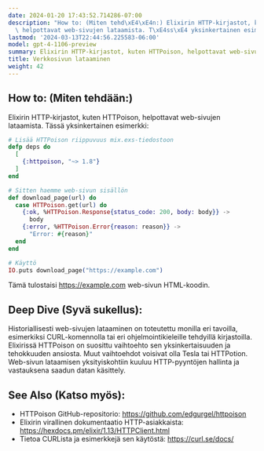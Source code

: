 ```yaml
---
date: 2024-01-20 17:43:52.714286-07:00
description: "How to: (Miten tehd\xE4\xE4n:) Elixirin HTTP-kirjastot, kuten HTTPoison,\
  \ helpottavat web-sivujen lataamista. T\xE4ss\xE4 yksinkertainen esimerkki."
lastmod: '2024-03-13T22:44:56.225583-06:00'
model: gpt-4-1106-preview
summary: Elixirin HTTP-kirjastot, kuten HTTPoison, helpottavat web-sivujen lataamista.
title: Verkkosivun lataaminen
weight: 42
---
```


## How to: (Miten tehdään:)
Elixirin HTTP-kirjastot, kuten HTTPoison, helpottavat web-sivujen lataamista. Tässä yksinkertainen esimerkki:

```elixir
# Lisää HTTPoison riippuvuus mix.exs-tiedostoon
defp deps do
  [
    {:httpoison, "~> 1.8"}
  ]
end

# Sitten haemme web-sivun sisällön
def download_page(url) do
  case HTTPoison.get(url) do
    {:ok, %HTTPoison.Response{status_code: 200, body: body}} ->
      body
    {:error, %HTTPoison.Error{reason: reason}} ->
      "Error: #{reason}"
  end
end

# Käyttö
IO.puts download_page("https://example.com")
```

Tämä tulostaisi https://example.com web-sivun HTML-koodin.

## Deep Dive (Syvä sukellus):
Historiallisesti web-sivujen lataaminen on toteutettu monilla eri tavoilla, esimerkiksi CURL-komennolla tai eri ohjelmointikieleille tehdyillä kirjastoilla. Elixirissä HTTPoison on suosittu vaihtoehto sen yksinkertaisuuden ja tehokkuuden ansiosta. Muut vaihtoehdot voisivat olla Tesla tai HTTPotion. Web-sivun lataamisen yksityiskohtiin kuuluu HTTP-pyyntöjen hallinta ja vastauksena saadun datan käsittely.

## See Also (Katso myös):
- HTTPoison GitHub-repositorio: https://github.com/edgurgel/httpoison
- Elixirin virallinen dokumentaatio HTTP-asiakkaista: https://hexdocs.pm/elixir/1.13/HTTPClient.html
- Tietoa CURLista ja esimerkkejä sen käytöstä: https://curl.se/docs/
